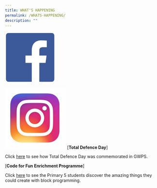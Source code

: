 ```yaml
---
title: WHAT'S HAPPENING
permalink: /WHATS-HAPPENING/
description: ""
---
```


<img src="/images/FB.jpg" 
     style="width:33%"> 

<img src="/images/IG.jpg" 
     style="width:40%">
[**Total Defence Day**]

Click [here](https://m.facebook.com/story.php?story_fbid=270793648523788&id=120414723561682&m_entstream_source=timeline) to see how Total Defence Day was commemorated in GWPS.

[**Code for Fun Enrichment Programme**]

Click [here](https://m.facebook.com/story.php?story_fbid=258324779770675&id=120414723561682&m_entstream_source=timeline) to see the Primary 5 students discover the amazing things they could create with block programming.